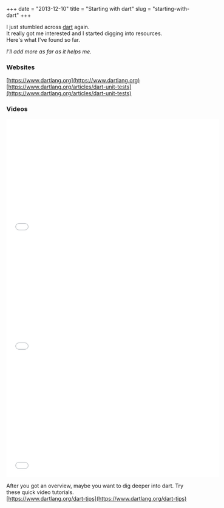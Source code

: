 +++
date = "2013-12-10"
title = "Starting with dart"
slug = "starting-with-dart"
+++

I just stumbled across [dart](https://www.dartlang.org) again.  
It really got me interested and I started digging into resources.  
Here's what I've found so far.

*I'll add more as far as it helps me.*

### Websites

[https://www.dartlang.org](https://www.dartlang.org)  
[https://www.dartlang.org/articles/dart-unit-tests](https://www.dartlang.org/articles/dart-unit-tests)

### Videos

<iframe width="560" height="315" src="//www.youtube.com/embed/5KlnlCq2M5Q" frameborder="0" allowfullscreen></iframe>

<iframe width="560" height="315" src="//www.youtube.com/embed/vT1KmTQ-1Os" frameborder="0" allowfullscreen></iframe>

<iframe width="560" height="315" src="//www.youtube.com/embed/FqsU3TbUw_s" frameborder="0" allowfullscreen></iframe>


After you got an overview, maybe you want to dig deeper into dart. Try these quick video tutorials.  
[https://www.dartlang.org/dart-tips](https://www.dartlang.org/dart-tips)

